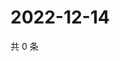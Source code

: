 # 2022-12-14

共 0 条

<!-- BEGIN WEIBO -->
<!-- 最后更新时间 Wed Dec 14 2022 15:13:34 GMT+0800 (China Standard Time) -->

<!-- END WEIBO -->
